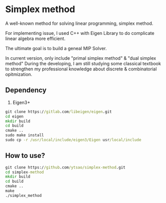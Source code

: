 # Simplex method
A well-known method for solving linear programming, simplex method.

For implementing issue, I used C++ with Eigen Library to do complicate linear algebra more efficient.

The ultimate goal is to build a geneal MIP Solver.

In current version, only include "primal simplex method" & "dual simplex method"
During the developing, I am still studying some classical textbook to strengthen my professional knowledge about discrete & combinatorial opitmization.

## Dependency
1. Eigen3+
```cmd
git clone https://gitlab.com/libeigen/eigen.git
cd eigen
mkdir build
cd build
cmake ..
sudo make install
sudo cp -r /usr/local/include/eigen3/Eigen usr/local/include
```	

## How to use?
```cmd
git clone https://github.com/ytsao/simplex-method.git
cd simplex-method 
mkdir build 
cd build 
cmake .. 
make 
./simplex_method
```

